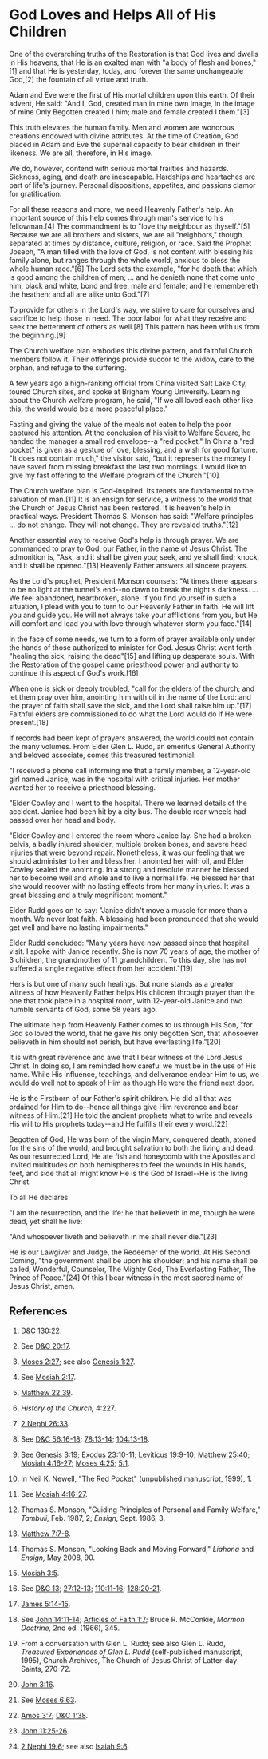 # God Loves and Helps All of His Children

One of the overarching truths of the Restoration is that God lives and dwells
in His heavens, that He is an exalted man with "a body of flesh and bones,"[1]
and that He is yesterday, today, and forever the same unchangeable God,[2] the
fountain of all virtue and truth.

Adam and Eve were the first of His mortal children upon this earth. Of their
advent, He said: "And I, God, created man in mine own image, in the image of
mine Only Begotten created I him; male and female created I them."[3]

This truth elevates the human family. Men and women are wondrous creations
endowed with divine attributes. At the time of Creation, God placed in Adam
and Eve the supernal capacity to bear children in their likeness. We are all,
therefore, in His image.

We do, however, contend with serious mortal frailties and hazards. Sickness,
aging, and death are inescapable. Hardships and heartaches are part of life's
journey. Personal dispositions, appetites, and passions clamor for
gratification.

For all these reasons and more, we need Heavenly Father's help. An important
source of this help comes through man's service to his fellowman.[4] The
commandment is to "love thy neighbour as thyself."[5] Because we are all
brothers and sisters, we are all "neighbors," though separated at times by
distance, culture, religion, or race. Said the Prophet Joseph, "A man filled
with the love of God, is not content with blessing his family alone, but
ranges through the whole world, anxious to bless the whole human race."[6] The
Lord sets the example, "for he doeth that which is good among the children of
men; ... and he denieth none that come unto him, black and white, bond and free,
male and female; and he remembereth the heathen; and all are alike unto
God."[7]

To provide for others in the Lord's way, we strive to care for ourselves and
sacrifice to help those in need. The poor labor for what they receive and seek
the betterment of others as well.[8] This pattern has been with us from the
beginning.[9]

The Church welfare plan embodies this divine pattern, and faithful Church
members follow it. Their offerings provide succor to the widow, care to the
orphan, and refuge to the suffering.

A few years ago a high-ranking official from China visited Salt Lake City,
toured Church sites, and spoke at Brigham Young University. Learning about the
Church welfare program, he said, "If we all loved each other like this, the
world would be a more peaceful place."

Fasting and giving the value of the meals not eaten to help the poor captured
his attention. At the conclusion of his visit to Welfare Square, he handed the
manager a small red envelope--a "red pocket." In China a "red pocket" is given
as a gesture of love, blessing, and a wish for good fortune. "It does not
contain much," the visitor said, "but it represents the money I have saved
from missing breakfast the last two mornings. I would like to give my fast
offering to the Welfare program of the Church."[10]

The Church welfare plan is God-inspired. Its tenets are fundamental to the
salvation of man.[11] It is an ensign for service, a witness to the world that
the Church of Jesus Christ has been restored. It is heaven's help in practical
ways. President Thomas S. Monson has said: "Welfare principles ... do not
change. They will not change. They are revealed truths."[12]

Another essential way to receive God's help is through prayer. We are
commanded to pray to God, our Father, in the name of Jesus Christ. The
admonition is, "Ask, and it shall be given you; seek, and ye shall find;
knock, and it shall be opened."[13] Heavenly Father answers all sincere
prayers.

As the Lord's prophet, President Monson counsels: "At times there appears to
be no light at the tunnel's end--no dawn to break the night's darkness. ... We
feel abandoned, heartbroken, alone. If you find yourself in such a situation,
I plead with you to turn to our Heavenly Father in faith. He will lift you and
guide you. He will not always take your afflictions from you, but He will
comfort and lead you with love through whatever storm you face."[14]

In the face of some needs, we turn to a form of prayer available only under
the hands of those authorized to minister for God. Jesus Christ went forth
"healing the sick, raising the dead"[15] and lifting up desperate souls. With
the Restoration of the gospel came priesthood power and authority to continue
this aspect of God's work.[16]

When one is sick or deeply troubled, "call for the elders of the church; and
let them pray over him, anointing him with oil in the name of the Lord: and
the prayer of faith shall save the sick, and the Lord shall raise him up."[17]
Faithful elders are commissioned to do what the Lord would do if He were
present.[18]

If records had been kept of prayers answered, the world could not contain the
many volumes. From Elder Glen L. Rudd, an emeritus General Authority and
beloved associate, comes this treasured testimonial:

"I received a phone call informing me that a family member, a 12-year-old girl
named Janice, was in the hospital with critical injuries. Her mother wanted
her to receive a priesthood blessing.

"Elder Cowley and I went to the hospital. There we learned details of the
accident. Janice had been hit by a city bus. The double rear wheels had passed
over her head and body.

"Elder Cowley and I entered the room where Janice lay. She had a broken
pelvis, a badly injured shoulder, multiple broken bones, and severe head
injuries that were beyond repair. Nonetheless, it was our feeling that we
should administer to her and bless her. I anointed her with oil, and Elder
Cowley sealed the anointing. In a strong and resolute manner he blessed her to
become well and whole and to live a normal life. He blessed her that she would
recover with no lasting effects from her many injuries. It was a great
blessing and a truly magnificent moment."

Elder Rudd goes on to say: "Janice didn't move a muscle for more than a month.
We never lost faith. A blessing had been pronounced that she would get well
and have no lasting impairments."

Elder Rudd concluded: "Many years have now passed since that hospital visit. I
spoke with Janice recently. She is now 70 years of age, the mother of 3
children, the grandmother of 11 grandchildren. To this day, she has not
suffered a single negative effect from her accident."[19]

Hers is but one of many such healings. But none stands as a greater witness of
how Heavenly Father helps His children through prayer than the one that took
place in a hospital room, with 12-year-old Janice and two humble servants of
God, some 58 years ago.

The ultimate help from Heavenly Father comes to us through His Son, "for God
so loved the world, that he gave his only begotten Son, that whosoever
believeth in him should not perish, but have everlasting life."[20]

It is with great reverence and awe that I bear witness of the Lord Jesus
Christ. In doing so, I am reminded how careful we must be in the use of His
name. While His influence, teachings, and deliverance endear Him to us, we
would do well not to speak of Him as though He were the friend next door.

He is the Firstborn of our Father's spirit children. He did all that was
ordained for Him to do--hence all things give Him reverence and bear witness
of Him.[21] He told the ancient prophets what to write and reveals His will to
His prophets today--and He fulfills their every word.[22]

Begotten of God, He was born of the virgin Mary, conquered death, atoned for
the sins of the world, and brought salvation to both the living and dead. As
our resurrected Lord, He ate fish and honeycomb with the Apostles and invited
multitudes on both hemispheres to feel the wounds in His hands, feet, and side
that all might know He is the God of Israel--He is the living Christ.

To all He declares:

"I am the resurrection, and the life: he that believeth in me, though he were
dead, yet shall he live:

"And whosoever liveth and believeth in me shall never die."[23]

He is our Lawgiver and Judge, the Redeemer of the world. At His Second Coming,
"the government shall be upon his shoulder; and his name shall be called,
Wonderful, Counselor, The Mighty God, The Everlasting Father, The Prince of
Peace."[24] Of this I bear witness in the most sacred name of Jesus Christ,
amen.

## References

  1. [D&amp;C 130:22](https://www.lds.org/scriptures/dc-testament/dc/130.22?lang=eng#21).

  2. See [D&amp;C 20:17](https://www.lds.org/scriptures/dc-testament/dc/20.17?lang=eng#16).

  3. [Moses 2:27](https://www.lds.org/scriptures/pgp/moses/2.27?lang=eng#26); see also [Genesis 1:27](https://www.lds.org/scriptures/ot/gen/1.27?lang=eng#26).

  4. See [Mosiah 2:17](https://www.lds.org/scriptures/bofm/mosiah/2.17?lang=eng#16).

  5. [Matthew 22:39](https://www.lds.org/scriptures/nt/matt/22.39?lang=eng#38).

  6. _History of the Church,_ 4:227.

  7. [2 Nephi 26:33](https://www.lds.org/scriptures/bofm/2-ne/26.33?lang=eng#32).

  8. See [D&amp;C 56:16-18](https://www.lds.org/scriptures/dc-testament/dc/56.16-18?lang=eng#15); [78:13-14](https://www.lds.org/scriptures/dc-testament/dc/78.13-14?lang=eng#12); [104:13-18](https://www.lds.org/scriptures/dc-testament/dc/104.13-18?lang=eng#12).

  9. See [Genesis 3:19](https://www.lds.org/scriptures/ot/gen/3.19?lang=eng#18); [Exodus 23:10-11](https://www.lds.org/scriptures/ot/ex/23.10-11?lang=eng#9); [Leviticus 19:9-10](https://www.lds.org/scriptures/ot/lev/19.9-10?lang=eng#8); [Matthew 25:40](https://www.lds.org/scriptures/nt/matt/25.40?lang=eng#39); [Mosiah 4:16-27](https://www.lds.org/scriptures/bofm/mosiah/4.16-27?lang=eng#15); [Moses 4:25](https://www.lds.org/scriptures/pgp/moses/4.25?lang=eng#24); [5:1](https://www.lds.org/scriptures/pgp/moses/5.1?lang=eng#0).

  10. In Neil K. Newell, "The Red Pocket" (unpublished manuscript, 1999), 1.

  11. See [Mosiah 4:16-27](https://www.lds.org/scriptures/bofm/mosiah/4.16-27?lang=eng#15).

  12. Thomas S. Monson, "Guiding Principles of Personal and Family Welfare," _Tambuli,_ Feb. 1987, 2; _Ensign,_ Sept. 1986, 3.

  13. [Matthew 7:7-8](https://www.lds.org/scriptures/nt/matt/7.7-8?lang=eng#6).

  14. Thomas S. Monson, "Looking Back and Moving Forward," _Liahona_ and _Ensign,_ May 2008, 90.

  15. [Mosiah 3:5](https://www.lds.org/scriptures/bofm/mosiah/3.5?lang=eng#4).

  16. See [D&amp;C 13](https://www.lds.org/scriptures/dc-testament/dc/13?lang=eng); [27:12-13](https://www.lds.org/scriptures/dc-testament/dc/27.12-13?lang=eng#11); [110:11-16](https://www.lds.org/scriptures/dc-testament/dc/110.11-16?lang=eng#10); [128:20-21](https://www.lds.org/scriptures/dc-testament/dc/128.20-21?lang=eng#19).

  17. [James 5:14-15](https://www.lds.org/scriptures/nt/james/5.14-15?lang=eng#13).

  18. See [John 14:11-14](https://www.lds.org/scriptures/nt/john/14.11-14?lang=eng#10); [Articles of Faith 1:7](https://www.lds.org/scriptures/pgp/a-of-f/1.7?lang=eng#6); Bruce R. McConkie, _Mormon Doctrine,_ 2nd ed. (1966), 345.

  19. From a conversation with Glen L. Rudd; see also Glen L. Rudd, _Treasured Experiences of Glen L. Rudd_ (self-published manuscript, 1995), Church Archives, The Church of Jesus Christ of Latter-day Saints, 270-72.

  20. [John 3:16](https://www.lds.org/scriptures/nt/john/3.16?lang=eng#15).

  21. See [Moses 6:63](https://www.lds.org/scriptures/pgp/moses/6.63?lang=eng#62).

  22. [Amos 3:7](https://www.lds.org/scriptures/ot/amos/3.7?lang=eng#6); [D&amp;C 1:38](https://www.lds.org/scriptures/dc-testament/dc/1.38?lang=eng#37).

  23. [John 11:25-26](https://www.lds.org/scriptures/nt/john/11.25-26?lang=eng#24).

  24. [2 Nephi 19:6](https://www.lds.org/scriptures/bofm/2-ne/19.6?lang=eng#5); see also [Isaiah 9:6](https://www.lds.org/scriptures/ot/isa/9.6?lang=eng#5).

